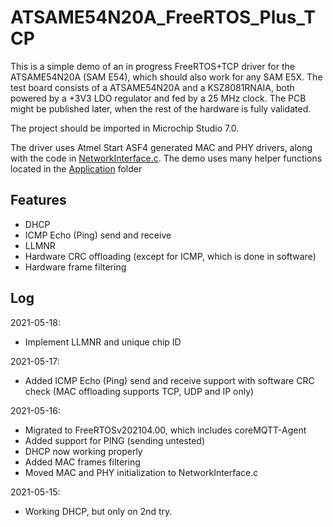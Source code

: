 ATSAME54N20A_FreeRTOS_Plus_TCP
==============================

This is a simple demo of an in progress FreeRTOS+TCP driver for the ATSAME54N20A (SAM E54), which should also work for any SAM E5X.
The test board consists of a ATSAME54N20A and a KSZ8081RNAIA, both powered by a +3V3 LDO regulator and fed by a 25 MHz clock.
The PCB might be published later, when the rest of the hardware is fully validated.

The project should be imported in Microchip Studio 7.0.

The driver uses Atmel Start ASF4 generated MAC and PHY drivers, along with the code in [NetworkInterface.c](ATSAME54N20A_FreeRTOS_Plus_TCP/FreeRTOS/FreeRTOS-Plus-TCP/portable/NetworkInterface/ATSAME5/NetworkInterface.c).
The demo uses many helper functions located in the [Application](ATSAME54N20A_FreeRTOS_Plus_TCP/Application/) folder

Features
--------
- DHCP
- ICMP Echo (Ping) send and receive
- LLMNR
- Hardware CRC offloading (except for ICMP, which is done in software)
- Hardware frame filtering


Log
---

2021-05-18:
- Implement LLMNR and unique chip ID


2021-05-17:
- Added ICMP Echo (Ping) send and receive support with software CRC check (MAC offloading supports TCP, UDP and IP only)


2021-05-16: 
- Migrated to FreeRTOSv202104.00, which includes coreMQTT-Agent
- Added support for PING (sending untested)
- DHCP now working properly
- Added MAC frames filtering
- Moved MAC and PHY initialization to NetworkInterface.c


2021-05-15: 
- Working DHCP, but only on 2nd try.